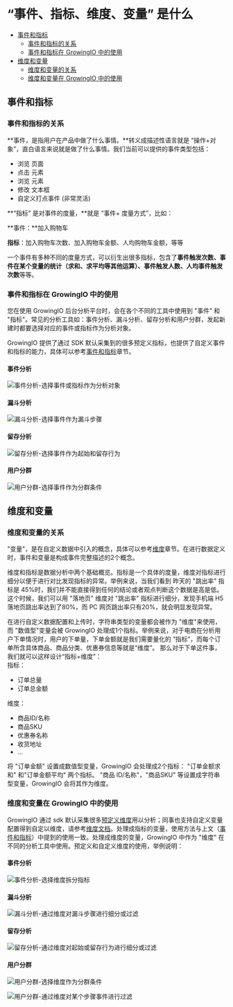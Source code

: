# “事件、指标、维度、变量” 是什么

* [事件和指标](terminology.md#shi-jian-he-zhi-biao)
  * [事件和指标的关系](terminology.md#shi-jian-he-zhi-biao-de-guan-xi)
  * [事件和指标在 GrowingIO 中的使用](terminology.md#shi-jian-he-zhi-biao-zai-growingio-zhong-de-shi-yong)
* [维度和变量](terminology.md#wei-du-he-bian-liang)
  * [维度和变量的关系](terminology.md#wei-du-he-bian-liang-de-guan-xi)
  * [维度和变量在 GrowingIO 中的使用](terminology.md#wei-du-he-bian-liang-zai-growingio-zhong-de-shi-yong)

## 事件和指标

### 事件和指标的关系

**事件，是指用户在产品中做了什么事情。**转义成描述性语言就是 “操作+对象”，直白语言来说就是做了什么事情。我们当前可以提供的事件类型包括：

* 浏览 页面
* 点击 元素
* 浏览 元素
* 修改 文本框
* 自定义打点事件 \(非常灵活\)

**“指标” 是对事件的度量，**就是 “事件+ 度量方式”，比如：

**事件：**加入购物车

**指标**：加入购物车次数、加入购物车金额、人均购物车金额，等等

一个事件有多种不同的度量方式，可以衍生出很多指标，包含了**事件触发次数、事件在某个变量的统计（求和、求平均等其他运算）、事件触发人数、人均事件触发次数**等等。  


### 事件和指标在 GrowingIO 中的使用

您在使用 GrowingIO 后台分析平台时，会在各个不同的工具中使用到 "事件" 和 "指标"。常见的分析工具如：事件分析、漏斗分析、留存分析和用户分群，发起新建时都要选择对应的事件或指标作为分析对象。

GrowingIO 提供了通过 SDK 默认采集到的很多预定义指标，也提供了自定义事件和指标的能力，具体可以参考[事件和指标](terminology.md#shi-jian-he-zhi-biao)章节。

#### 事件分析

![&#x4E8B;&#x4EF6;&#x5206;&#x6790;-&#x9009;&#x62E9;&#x4E8B;&#x4EF6;&#x6216;&#x6307;&#x6807;&#x4F5C;&#x4E3A;&#x5206;&#x6790;&#x5BF9;&#x8C61;](https://blobscdn.gitbook.com/v0/b/gitbook-28427.appspot.com/o/assets%2F-LGNxeGABUADKiTWTaEM%2F-LHWKwpBRNve3A-7qf1a%2F-LHWLm47JpOUzS2CaIAs%2Fimage.png?alt=media&token=79fe39fc-b90c-4061-b421-31c7e13a448d)

#### 漏斗分析

![&#x6F0F;&#x6597;&#x5206;&#x6790;-&#x9009;&#x62E9;&#x4E8B;&#x4EF6;&#x4F5C;&#x4E3A;&#x6F0F;&#x6597;&#x6B65;&#x9AA4;](https://blobscdn.gitbook.com/v0/b/gitbook-28427.appspot.com/o/assets%2F-LGNxeGABUADKiTWTaEM%2F-LHWKwpBRNve3A-7qf1a%2F-LHWM7aWAVL3YSUyWN9x%2Fimage.png?alt=media&token=94dcec8d-9c72-4362-ab5c-8a81e55c412e)

#### 留存分析

![&#x7559;&#x5B58;&#x5206;&#x6790;-&#x9009;&#x62E9;&#x4E8B;&#x4EF6;&#x4F5C;&#x4E3A;&#x8D77;&#x59CB;&#x548C;&#x7559;&#x5B58;&#x884C;&#x4E3A;](https://blobscdn.gitbook.com/v0/b/gitbook-28427.appspot.com/o/assets%2F-LGNxeGABUADKiTWTaEM%2F-LHWKwpBRNve3A-7qf1a%2F-LHWMYEF8rAYWcol_Vs2%2Fimage.png?alt=media&token=572f218c-a309-46a3-a330-15df5b58dade)

#### 用户分群

![&#x7528;&#x6237;&#x5206;&#x7FA4;-&#x9009;&#x62E9;&#x4E8B;&#x4EF6;&#x4F5C;&#x4E3A;&#x5206;&#x7FA4;&#x6761;&#x4EF6;](https://blobscdn.gitbook.com/v0/b/gitbook-28427.appspot.com/o/assets%2F-LGNxeGABUADKiTWTaEM%2F-LHWKwpBRNve3A-7qf1a%2F-LHWMlfcf343LUlAct70%2Fimage.png?alt=media&token=42f6cb46-4518-4a7b-9230-35af8683a0a6)

## 维度和变量

### 维度和变量的关系

"变量"，是在自定义数据中引入的概念，具体可以参考[维度](dimensions/predefined-dimensions.md#zi-ding-yi-da-dian-wei-du-bian-liang)章节。在进行数据定义时，事件和变量是构成事件完整描述的2个概念。

维度和指标是数据分析中两个基础概览。指标是一个具体的度量，维度对指标进行细分以便于进行对比发现指标的异常。举例来说，当我们看到 昨天的 "跳出率" 指标是 45%时，我们并不能直接得到任何的结论或者观点判断这个数据是高是低。这个时候，我们可以用 "落地页" 维度对  "跳出率" 指标进行细分，发现手机端 H5 落地页跳出率达到了80%，而 PC 网页跳出率只有20%，就会明显发现异常。

在进行自定义数据配置和上传时，字符串类型的变量都会被作为 "维度"来使用，而 "数值型"变量会被 GrowingIO 处理成1个指标。举例来说，对于电商在分析用户下单情况时，用户的下单量，下单金额就是我们需要量化的 “指标”，而每个订单所含具体商品、商品分类、优惠券信息等就是“维度”。 那么对于下单这件事，我们就可以这样设计“指标+维度”：  
指标：

* 订单总量
* 订单总金额

维度：

* 商品ID/名称
* 商品SKU
* 优惠券名称
* 收货地址
* ...

将 "订单金额" 设置成数值型变量，GrowingIO 会处理成2个指标： "订单金额求和" 和"订单金额平均" 两个指标。 "商品 ID/名称"，"商品SKU" 等设置成字符串型变量，GrowingIO 会将其作为维度。

### 维度和变量在 GrowingIO 中的使用

GrowingIO 通过 sdk 默认采集很多[预定义维度](dimensions/predefined-dimensions.md#yu-ding-yi-wei-du)用以分析；同事也支持自定义变量配置得到自定以维度，请参考[维度文档](dimensions/predefined-dimensions.md#zi-ding-yi-da-dian-wei-du-bian-liang)。处理成指标的变量，使用方法与上文（[事件和指标](terminology.md#shi-jian-he-zhi-biao)）中提到的使用一致。处理成维度的变量，GrowingIO 中作为 "维度" 在不同的分析工具中使用。预定义和自定义维度的使用，举例说明： 

#### 事件分析

![&#x4E8B;&#x4EF6;&#x5206;&#x6790;-&#x9009;&#x62E9;&#x7EF4;&#x5EA6;&#x62C6;&#x5206;&#x6307;&#x6807;](https://blobscdn.gitbook.com/v0/b/gitbook-28427.appspot.com/o/assets%2F-LGNxeGABUADKiTWTaEM%2F-LHWdQehi-dq3IywOtVW%2F-LHWfW8KxFrh0wX_UKeN%2Fimage.png?alt=media&token=7e68f7ad-5b16-4d05-a0c5-bd09e4d280be)

#### 漏斗分析

![&#x6F0F;&#x6597;&#x5206;&#x6790;-&#x901A;&#x8FC7;&#x7EF4;&#x5EA6;&#x5BF9;&#x6F0F;&#x6597;&#x6B65;&#x9AA4;&#x8FDB;&#x884C;&#x7EC6;&#x5206;&#x6216;&#x8FC7;&#x6EE4;](https://blobscdn.gitbook.com/v0/b/gitbook-28427.appspot.com/o/assets%2F-LGNxeGABUADKiTWTaEM%2F-LHWdQehi-dq3IywOtVW%2F-LHWgDnrvDSVb1JMTh90%2Fimage.png?alt=media&token=728eb5c4-5548-4430-8ee3-f71e2db5604a)

#### 留存分析

![&#x7559;&#x5B58;&#x5206;&#x6790;-&#x901A;&#x8FC7;&#x7EF4;&#x5EA6;&#x5BF9;&#x8D77;&#x59CB;&#x6216;&#x7559;&#x5B58;&#x884C;&#x4E3A;&#x8FDB;&#x884C;&#x7EC6;&#x5206;&#x6216;&#x8FC7;&#x6EE4;](https://blobscdn.gitbook.com/v0/b/gitbook-28427.appspot.com/o/assets%2F-LGNxeGABUADKiTWTaEM%2F-LHWdQehi-dq3IywOtVW%2F-LHWgUGN2OSkxLE4PL66%2Fimage.png?alt=media&token=d63e2cc0-3f7b-4025-9aa5-c254af5238e6)

#### 用户分群

![&#x7528;&#x6237;&#x5206;&#x7FA4;-&#x9009;&#x62E9;&#x7EF4;&#x5EA6;&#x4F5C;&#x4E3A;&#x5206;&#x7FA4;&#x6761;&#x4EF6;](https://blobscdn.gitbook.com/v0/b/gitbook-28427.appspot.com/o/assets%2F-LGNxeGABUADKiTWTaEM%2F-LHWdQehi-dq3IywOtVW%2F-LHWge_wOn0MNsTdAdyK%2Fimage.png?alt=media&token=7d55084b-bdae-4908-bc90-48e8c65c70f3)

![&#x7528;&#x6237;&#x5206;&#x7FA4;-&#x901A;&#x8FC7;&#x7EF4;&#x5EA6;&#x5BF9;&#x67D0;&#x4E2A;&#x6B65;&#x9AA4;&#x4E8B;&#x4EF6;&#x8FDB;&#x884C;&#x8FC7;&#x6EE4;](https://blobscdn.gitbook.com/v0/b/gitbook-28427.appspot.com/o/assets%2F-LGNxeGABUADKiTWTaEM%2F-LHWdQehi-dq3IywOtVW%2F-LHWgj49aclorV16l3kH%2Fimage.png?alt=media&token=4989ca17-ad4a-4339-830b-9226faa0c996)



  




